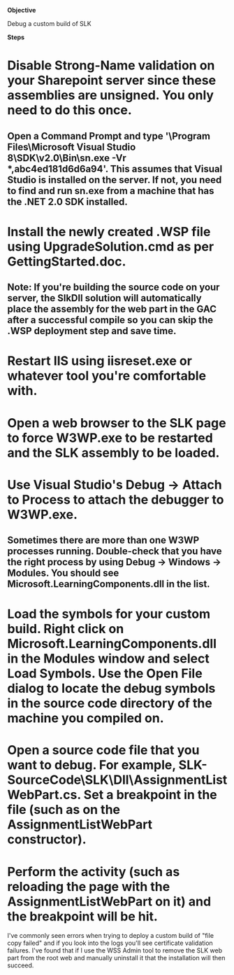 **Objective**

Debug a custom build of SLK

**Steps**

# Disable Strong-Name validation on your Sharepoint server since these assemblies are unsigned.  You only need to do this once.
## Open a Command Prompt and type '\Program Files\Microsoft Visual Studio 8\SDK\v2.0\Bin\sn.exe -Vr *,abc4ed181d6d6a94'.  This assumes that Visual Studio is installed on the server.  If not, you need to find and run sn.exe from a machine that has the .NET 2.0 SDK installed.
# Install the newly created .WSP file using UpgradeSolution.cmd as per GettingStarted.doc.
## Note: If you're building the source code on your server, the SlkDll solution will automatically place the assembly for the web part in the GAC after a successful compile so you can skip the .WSP deployment step and save time.
# Restart IIS using iisreset.exe or whatever tool you're comfortable with.
# Open a web browser to the SLK page to force W3WP.exe to be restarted and the SLK assembly to be loaded.
# Use Visual Studio's Debug -> Attach to Process to attach the debugger to W3WP.exe.
## Sometimes there are more than one W3WP processes running.  Double-check that you have the right process by using Debug -> Windows -> Modules.  You should see Microsoft.LearningComponents.dll in the list.
# Load the symbols for your custom build.  Right click on Microsoft.LearningComponents.dll in the Modules window and select Load Symbols.  Use the Open File dialog to locate the debug symbols in the source code directory of the machine you compiled on.
# Open a source code file that you want to debug.  For example, SLK-SourceCode\SLK\Dll\AssignmentListWebPart.cs.  Set a breakpoint in the file (such as on the AssignmentListWebPart constructor).
# Perform the activity (such as reloading the page with the AssignmentListWebPart on it) and the breakpoint will be hit.


I've commonly seen errors when trying to deploy a custom build of "file copy failed" and if you look into the logs you'll see certificate validation failures.  I've found that if I use the WSS Admin tool to remove the SLK web part from the root web and manually uninstall it that the installation will then succeed.